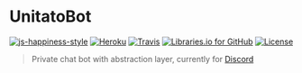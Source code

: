 # UnitatoBot

[![js-happiness-style](https://img.shields.io/badge/code%20style-happiness-brightgreen.svg?style=flat-square)](https://github.com/JedWatson/happiness)
[![Heroku](https://img.shields.io/badge/Heroku-deployed-brightgreen.svg?style=flat-square)](https://dashboard.heroku.com/apps/unitatobot)
[![Travis](https://img.shields.io/travis/Filipsi/UnitatoBot.svg?style=flat-square)](https://travis-ci.org/Filipsi/UnitatoBot)
[![Libraries.io for GitHub](https://img.shields.io/librariesio/github/Filipsi/UnitatoBot.svg?style=flat-square)]()
[![License](https://img.shields.io/github/license/Filipsi/UnitatoBot.svg?style=flat-square)](https://github.com/Filipsi/UnitatoBot/blob/production/LICENSE)

> Private chat bot with abstraction layer, currently for [Discord](https://discordapp.com/)
